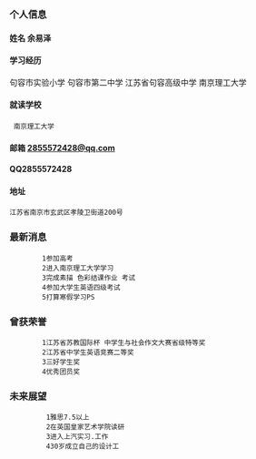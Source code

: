 ### 个人信息
#### 姓名 余易泽
#### 学习经历 
句容市实验小学 句容市第二中学 江苏省句容高级中学 南京理工大学
#### 就读学校 
     南京理工大学
#### 邮箱 2855572428@qq.com
#### QQ2855572428
#### 地址
    江苏省南京市玄武区孝陵卫街道200号
### 最新消息 
            1参加高考
            2进入南京理工大学学习
            3完成素描 色彩结课作业 考试
            4参加大学生英语四级考试
            5打算寒假学习PS

### 曾获荣誉
            1江苏省苏教国际杯 中学生与社会作文大赛省级特等奖
            2江苏省中学生英语竞赛二等奖
            3三好学生奖
            4优秀团员奖
### 未来展望 
             1雅思7.5以上
             2在英国皇家艺术学院读研
             3进入上汽实习.工作
             430岁成立自己的设计工 
           



             
